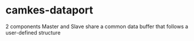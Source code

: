 # camkes-dataport
2 components Master and Slave share a common data buffer that follows a user-defined structure
